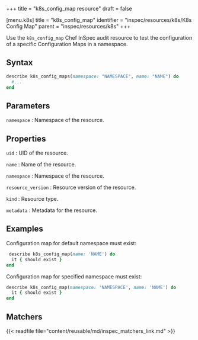 +++
title = "k8s_config_map resource"
draft = false

[menu.k8s]
title = "k8s_config_map"
identifier = "inspec/resources/k8s/K8s Config Map"
parent = "inspec/resources/k8s"
+++

Use the `k8s_config_map` Chef InSpec audit resource to test the configuration of a specific Configuration Maps in a namespace.

## Syntax

```ruby
describe k8s_config_maps(namespace: "NAMESPACE", name: "NAME") do
  #...
end
```

## Parameters

`namespace`
: Namespace of the resource.

## Properties

`uid`
: UID of the resource.

`name`
: Name of the resource.

`namespace`
: Namespace of the resource.

`resource_version`
: Resource version of the resource.

`kind`
: Resource type.

`metadata`
: Metadata for the resource.

## Examples

Configuration map for default namespace must exist:

```ruby
 describe k8s_config_map(name: 'NAME') do
  it { should exist }
end
```

Configuration map for specified namespace must exist:

```ruby
describe k8s_config_map(namespace: 'NAMESPACE', name: 'NAME') do
  it { should exist }
end
```

## Matchers

{{< readfile file="content/reusable/md/inspec_matchers_link.md" >}}
